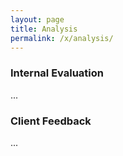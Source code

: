 ```yaml
---
layout: page
title: Analysis
permalink: /x/analysis/
---
```


### Internal Evaluation

...

### Client Feedback

...
